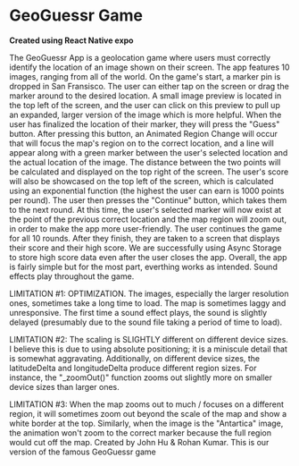 # GeoGuessr Game

**Created using React Native expo**

The GeoGuessr App is a geolocation game where users must correctly identify the location of an image shown on their screen. The app features 10 images, ranging from all of the world. On the game's start, a marker pin is dropped in San Fransisco. The user can either tap on the screen or drag the marker around to the desired location. A small image preview is located in the top left of the screen, and the user can click on this preview to pull up an expanded, larger version of the image which is more helpful. When the user has finalized the location of their marker, they will press the "Guess" button. After pressing this button, an Animated Region Change will occur that will focus the map's region on to the correct location, and a line will appear along with a green marker between the user's selected location and the actual location of the image. The distance between the two points will be calculated and displayed on the top right of the screen. The user's score will also be showcased on the top left of the screen, which is calculated using an exponential function (the highest the user can earn is 1000 points per round). The user then presses the "Continue" button, which takes them to the next round. At this time, the user's selected marker will now exist at the point of the previous correct location and the map region will zoom out, in order to make the app more user-friendly. The user continues the game for all 10 rounds. After they finish, they are taken to a screen that displays their score and their high score. We are successfully using Async Storage to store high score data even after the user closes the app. Overall, the app is fairly simple but for the most part, everthing works as intended. Sound effects play throughout the game.

LIMITATION #1: OPTIMIZATION. The images, especially the larger resolution ones, sometimes take a long time to load. The map is sometimes laggy and unresponsive. The first time a sound effect plays, the sound is slightly delayed (presumably due to the sound file taking a period of time to load). 

LIMITATION #2: The scaling is SLIGHTLY different on different device sizes. I believe this is due to using absolute positioning; it is a miniscule detail that is somewhat aggravating. Additionally, on different device sizes, the latitudeDelta and longitudeDelta produce different region sizes. For instance, the "_zoomOut()" function zooms out slightly more on smaller device sizes than larger ones.

LIMITATION #3: When the map zooms out to much / focuses on a different region, it will sometimes zoom out beyond the scale of the map and show a white border at the top. Similarly, when the image is the "Antartica" image, the animation won't zoom to the correct marker because the full region would cut off the map.
Created by John Hu &amp; Rohan Kumar. This is our version of the famous GeoGuessr game
